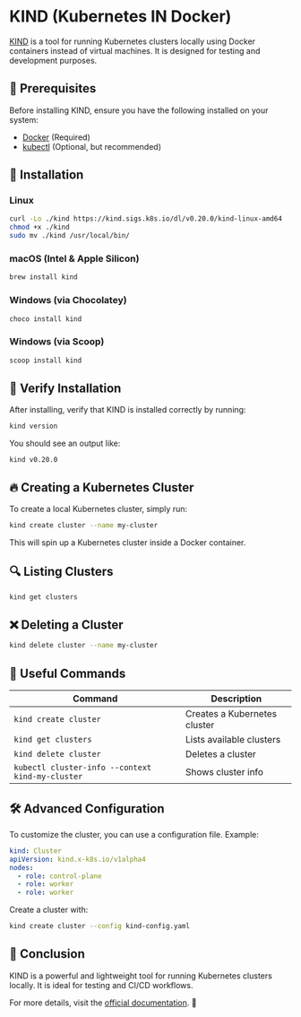 # KIND (Kubernetes IN Docker)

[KIND](https://kind.sigs.k8s.io/) is a tool for running Kubernetes clusters locally using Docker containers instead of virtual machines. It is designed for testing and development purposes.

## 📌 Prerequisites
Before installing KIND, ensure you have the following installed on your system:
- [Docker](https://docs.docker.com/get-docker/) (Required)
- [kubectl](https://kubernetes.io/docs/tasks/tools/install-kubectl/) (Optional, but recommended)

## 🚀 Installation

### **Linux**
```bash
curl -Lo ./kind https://kind.sigs.k8s.io/dl/v0.20.0/kind-linux-amd64
chmod +x ./kind
sudo mv ./kind /usr/local/bin/
```

### **macOS (Intel & Apple Silicon)**
```bash
brew install kind
```

### **Windows (via Chocolatey)**
```powershell
choco install kind
```

### **Windows (via Scoop)**
```powershell
scoop install kind
```

## 🎯 Verify Installation
After installing, verify that KIND is installed correctly by running:
```bash
kind version
```
You should see an output like:
```
kind v0.20.0
```

## 🔥 Creating a Kubernetes Cluster
To create a local Kubernetes cluster, simply run:
```bash
kind create cluster --name my-cluster
```
This will spin up a Kubernetes cluster inside a Docker container.

## 🔍 Listing Clusters
```bash
kind get clusters
```

## ❌ Deleting a Cluster
```bash
kind delete cluster --name my-cluster
```

## 📄 Useful Commands
| Command | Description |
|---------|-------------|
| `kind create cluster` | Creates a Kubernetes cluster |
| `kind get clusters` | Lists available clusters |
| `kind delete cluster` | Deletes a cluster |
| `kubectl cluster-info --context kind-my-cluster` | Shows cluster info |

## 🛠 Advanced Configuration
To customize the cluster, you can use a configuration file.
Example:
```yaml
kind: Cluster
apiVersion: kind.x-k8s.io/v1alpha4
nodes:
  - role: control-plane
  - role: worker
  - role: worker
```
Create a cluster with:
```bash
kind create cluster --config kind-config.yaml
```

## 🏁 Conclusion
KIND is a powerful and lightweight tool for running Kubernetes clusters locally. It is ideal for testing and CI/CD workflows.

For more details, visit the [official documentation](https://kind.sigs.k8s.io/). 🚀
